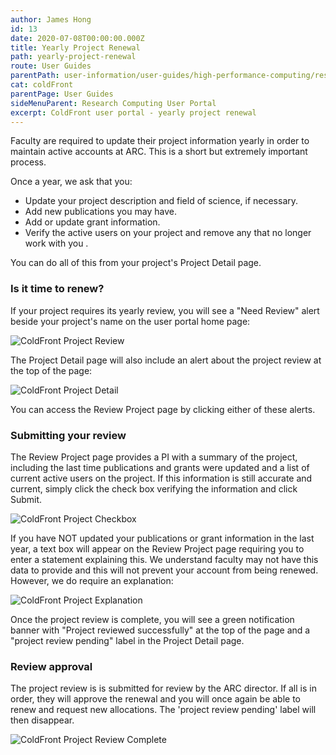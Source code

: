 ```yaml
---
author: James Hong
id: 13
date: 2020-07-08T00:00:00.000Z
title: Yearly Project Renewal
path: yearly-project-renewal
route: User Guides
parentPath: user-information/user-guides/high-performance-computing/research-computing-user-portal
cat: coldFront
parentPage: User Guides
sideMenuParent: Research Computing User Portal
excerpt: ColdFront user portal - yearly project renewal
---
```


Faculty are required to update their project information yearly in order to maintain active accounts at ARC.  This is a short but extremely important process.

Once a year, we ask that you:
* Update your project description and field of science, if necessary.
* Add new publications you may have.
* Add or update grant information.
* Verify the active users on your project and remove any that no longer work with you .

You can do all of this from your project's Project Detail page.

### Is it time to renew?

If your project requires its yearly review, you will see a "Need Review" alert beside your project's name on the user portal home page:

![ColdFront Project Review](/images/coldfront_project_review.png)

The Project Detail page will also include an alert about the project review at the top of the page:  

![ColdFront Project Detail](/images/coldfront_project_detail.png)

You can access the Review Project page by clicking either of these alerts.

### Submitting your review

The Review Project page provides a PI with a summary of the project, including the last time publications and grants were updated and a list of current active users on the project. If this information is still accurate and current, simply click the check box verifying the information and click Submit.

![ColdFront Project Checkbox](/images/coldfront_project_detailcheckbox.png)

If you have NOT updated your publications or grant information in the last year, a text box will appear on the Review Project page requiring you to enter a statement explaining this. We understand faculty may not have this data to provide and this will not prevent your account from being renewed.  However, we do require an explanation:

![ColdFront Project Explanation](/images/coldfront_project_detailexplanation.png)

Once the project review is complete, you will see a green notification banner with "Project reviewed successfully" at the top of the page and a "project review pending" label in the Project Detail page.

### Review approval

The project review is is submitted for review by the ARC director. If all is in order, they will approve the renewal and you will once again be able to renew and request new allocations. The 'project review pending' label will then disappear.

![ColdFront Project Review Complete](/images/coldfront_project_reviewcomplete.png)
